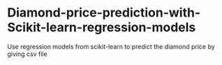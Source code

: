 # Diamond-price-prediction-with-Scikit-learn-regression-models
Use regression models from scikit-learn to predict the diamond price by giving csv file
